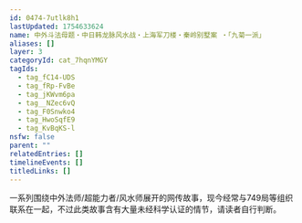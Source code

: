 ```yaml
---
id: 0474-7utlk8h1
lastUpdated: 1754633624
name: 中外斗法母题・中日韩龙脉风水战・上海军刀楼・秦岭别墅案 ・「九菊一派」
aliases: []
layer: 3
categoryId: cat_7hqnYMGY
tagIds:
  - tag_fC14-UDS
  - tag_fRp-FvBe
  - tag_jKWvm6pa
  - tag__NZec6vQ
  - tag_F0Snwko4
  - tag_HwoSqfE9
  - tag_KvBqKS-l
nsfw: false
parent: ""
relatedEntries: []
timelineEvents: []
titledLinks: []
---
```


一系列围绕中外法师/超能力者/风水师展开的网传故事，现今经常与749局等组织联系在一起，不过此类故事含有大量未经科学认证的情节，请读者自行判断。